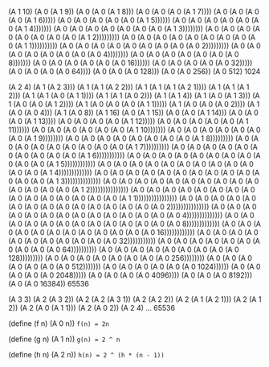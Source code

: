 (A 1 10)
(A 0 (A 1 9))
(A 0 (A 0 (A 1 8)))
(A 0 (A 0 (A 0 (A 1 7))))
(A 0 (A 0 (A 0 (A 0 (A 1 6)))))
(A 0 (A 0 (A 0 (A 0 (A 0 (A 1 5))))))
(A 0 (A 0 (A 0 (A 0 (A 0 (A 0 (A 1 4)))))))
(A 0 (A 0 (A 0 (A 0 (A 0 (A 0 (A 0 (A 1 3))))))))
(A 0 (A 0 (A 0 (A 0 (A 0 (A 0 (A 0 (A 0 (A 1 2)))))))))
(A 0 (A 0 (A 0 (A 0 (A 0 (A 0 (A 0 (A 0 (A 0 (A 1 1))))))))))
(A 0 (A 0 (A 0 (A 0 (A 0 (A 0 (A 0 (A 0 (A 0 2)))))))))
(A 0 (A 0 (A 0 (A 0 (A 0 (A 0 (A 0 (A 0 4))))))))
(A 0 (A 0 (A 0 (A 0 (A 0 (A 0 (A 0 8)))))))
(A 0 (A 0 (A 0 (A 0 (A 0 (A 0 16))))))
(A 0 (A 0 (A 0 (A 0 (A 0 32)))))
(A 0 (A 0 (A 0 (A 0 64))))
(A 0 (A 0 (A 0 128)))
(A 0 (A 0 256))
(A 0 512)
1024

(A 2 4)
(A 1 (A 2 3)))
(A 1 (A 1 (A 2 2)))
(A 1 (A 1 (A 1 (A 2 1))))
(A 1 (A 1 (A 1 2)))
(A 1 (A 1 (A 0 (A 1 1))))
(A 1 (A 1 (A 0 2)))
(A 1 (A 1 4))
(A 1 (A 0 (A 1 3)))
(A 1 (A 0 (A 0 (A 1 2))))
(A 1 (A 0 (A 0 (A 0 (A 1 1)))))
(A 1 (A 0 (A 0 (A 0 2))))
(A 1 (A 0 (A 0 4)))
(A 1 (A 0 8))
(A 1 16)
(A 0 (A 1 15))
(A 0 (A 0 (A 1 14)))
(A 0 (A 0 (A 0 (A 1 13))))
(A 0 (A 0 (A 0 (A 0 (A 1 12)))))
(A 0 (A 0 (A 0 (A 0 (A 0 (A 1 11))))))
(A 0 (A 0 (A 0 (A 0 (A 0 (A 0 (A 1 10)))))))
(A 0 (A 0 (A 0 (A 0 (A 0 (A 0 (A 0 (A 1 9))))))))
(A 0 (A 0 (A 0 (A 0 (A 0 (A 0 (A 0 (A 0 (A 1 8)))))))))
(A 0 (A 0 (A 0 (A 0 (A 0 (A 0 (A 0 (A 0 (A 0 (A 1 7))))))))))
(A 0 (A 0 (A 0 (A 0 (A 0 (A 0 (A 0 (A 0 (A 0 (A 0 (A 1 6)))))))))))
(A 0 (A 0 (A 0 (A 0 (A 0 (A 0 (A 0 (A 0 (A 0 (A 0 (A 0 (A 1 5))))))))))))
(A 0 (A 0 (A 0 (A 0 (A 0 (A 0 (A 0 (A 0 (A 0 (A 0 (A 0 (A 0 (A 1 4)))))))))))))
(A 0 (A 0 (A 0 (A 0 (A 0 (A 0 (A 0 (A 0 (A 0 (A 0 (A 0 (A 0 (A 0 (A 1 3))))))))))))))
(A 0 (A 0 (A 0 (A 0 (A 0 (A 0 (A 0 (A 0 (A 0 (A 0 (A 0 (A 0 (A 0 (A 0 (A 1 2)))))))))))))))
(A 0 (A 0 (A 0 (A 0 (A 0 (A 0 (A 0 (A 0 (A 0 (A 0 (A 0 (A 0 (A 0 (A 0 (A 0 (A 1 1))))))))))))))))
(A 0 (A 0 (A 0 (A 0 (A 0 (A 0 (A 0 (A 0 (A 0 (A 0 (A 0 (A 0 (A 0 (A 0 (A 0 2)))))))))))))))
(A 0 (A 0 (A 0 (A 0 (A 0 (A 0 (A 0 (A 0 (A 0 (A 0 (A 0 (A 0 (A 0 (A 0 4))))))))))))))
(A 0 (A 0 (A 0 (A 0 (A 0 (A 0 (A 0 (A 0 (A 0 (A 0 (A 0 (A 0 (A 0 8)))))))))))))
(A 0 (A 0 (A 0 (A 0 (A 0 (A 0 (A 0 (A 0 (A 0 (A 0 (A 0 (A 0 16))))))))))))
(A 0 (A 0 (A 0 (A 0 (A 0 (A 0 (A 0 (A 0 (A 0 (A 0 (A 0 32)))))))))))
(A 0 (A 0 (A 0 (A 0 (A 0 (A 0 (A 0 (A 0 (A 0 (A 0 64))))))))))
(A 0 (A 0 (A 0 (A 0 (A 0 (A 0 (A 0 (A 0 (A 0 128)))))))))
(A 0 (A 0 (A 0 (A 0 (A 0 (A 0 (A 0 (A 0 256))))))))
(A 0 (A 0 (A 0 (A 0 (A 0 (A 0 (A 0 512)))))))
(A 0 (A 0 (A 0 (A 0 (A 0 (A 0 1024))))))
(A 0 (A 0 (A 0 (A 0 (A 0 2048)))))
(A 0 (A 0 (A 0 (A 0 4096))))
(A 0 (A 0 (A 0 8192)))
(A 0 (A 0 16384))
65536

(A 3 3)
(A 2 (A 3 2))
(A 2 (A 2 (A 3 1))
(A 2 (A 2 2))
(A 2 (A 1 (A 2 1)))
(A 2 (A 1 2))
(A 2 (A 0 (A 1 1)))
(A 2 (A 0 2))
(A 2 4)
...
65536

(define (f n) (A 0 n))
`f(n) = 2n`

(define (g n) (A 1 n))
`g(n) = 2 ^ n`

(define (h n) (A 2 n))
`h(n) = 2 ^ (h * (n - 1))`
